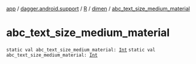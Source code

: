 [app](../../../index.md) / [dagger.android.support](../../index.md) / [R](../index.md) / [dimen](index.md) / [abc_text_size_medium_material](./abc_text_size_medium_material.md)

# abc_text_size_medium_material

`static val abc_text_size_medium_material: `[`Int`](https://kotlinlang.org/api/latest/jvm/stdlib/kotlin/-int/index.html)
`static val abc_text_size_medium_material: `[`Int`](https://kotlinlang.org/api/latest/jvm/stdlib/kotlin/-int/index.html)